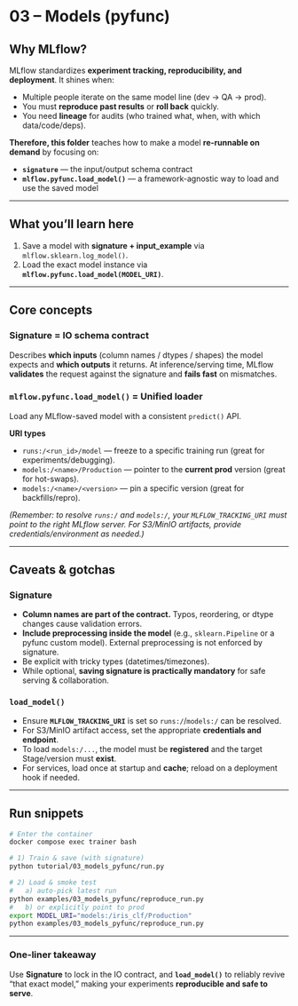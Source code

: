 # 03 – Models (pyfunc)

## Why MLflow?

MLflow standardizes **experiment tracking, reproducibility, and deployment**. It shines when:

* Multiple people iterate on the same model line (dev → QA → prod).
* You must **reproduce past results** or **roll back** quickly.
* You need **lineage** for audits (who trained what, when, with which data/code/deps).

**Therefore, this folder** teaches how to make a model **re-runnable on demand** by focusing on:

* **`signature`** — the input/output schema contract
* **`mlflow.pyfunc.load_model()`** — a framework-agnostic way to load and use the saved model

---

## What you’ll learn here

1. Save a model with **signature + input\_example** via `mlflow.sklearn.log_model()`.
2. Load the exact model instance via **`mlflow.pyfunc.load_model(MODEL_URI)`**.


---

## Core concepts

### Signature = **IO schema contract**

Describes **which inputs** (column names / dtypes / shapes) the model expects and **which outputs** it returns.
At inference/serving time, MLflow **validates** the request against the signature and **fails fast** on mismatches.

### `mlflow.pyfunc.load_model()` = **Unified loader**

Load any MLflow-saved model with a consistent `predict()` API.

**URI types**

* `runs:/<run_id>/model` — freeze to a specific training run (great for experiments/debugging).
* `models:/<name>/Production` — pointer to the **current prod** version (great for hot-swaps).
* `models:/<name>/<version>` — pin a specific version (great for backfills/repro).

*(Remember: to resolve `runs:/` and `models:/`, your `MLFLOW_TRACKING_URI` must point to the right MLflow server. For S3/MinIO artifacts, provide credentials/environment as needed.)*

---

## Caveats & gotchas

### Signature

* **Column names are part of the contract.** Typos, reordering, or dtype changes cause validation errors.
* **Include preprocessing inside the model** (e.g., `sklearn.Pipeline` or a pyfunc custom model).
  External preprocessing is not enforced by signature.
* Be explicit with tricky types (datetimes/timezones).
* While optional, **saving signature is practically mandatory** for safe serving & collaboration.

### `load_model()`

* Ensure **`MLFLOW_TRACKING_URI`** is set so `runs:/`/`models:/` can be resolved.
* For S3/MinIO artifact access, set the appropriate **credentials and endpoint**.
* To load `models:/...`, the model must be **registered** and the target Stage/version must **exist**.
* For services, load once at startup and **cache**; reload on a deployment hook if needed.


---

## Run snippets

```bash
# Enter the container
docker compose exec trainer bash

# 1) Train & save (with signature)
python tutorial/03_models_pyfunc/run.py

# 2) Load & smoke test
#   a) auto-pick latest run
python examples/03_models_pyfunc/reproduce_run.py
#   b) or explicitly point to prod
export MODEL_URI="models:/iris_clf/Production"
python examples/03_models_pyfunc/reproduce_run.py
```

---

### One-liner takeaway

Use **Signature** to lock in the IO contract, and **`load_model()`** to reliably revive “that exact model,” making your experiments **reproducible and safe to serve**.
